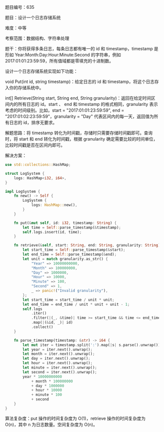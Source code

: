 题目编号：635

题目：设计一个日志存储系统

难度：中等

考察范围：数据结构、字符串处理

题干：你将获得多条日志，每条日志都有唯一的 id 和 timestamp，timestamp 是形如 Year:Month:Day:Hour:Minute:Second 的字符串，例如 2017:01:01:23:59:59，所有值域都是零填充的十进制数。

设计一个日志存储系统实现如下功能：

void Put(int id, string timestamp)：给定日志的 id 和 timestamp，将这个日志存入你的存储系统中。

int[] Retrieve(String start, String end, String granularity)：返回在给定时间区间内的所有日志的 id。start 、 end 和 timestamp 的格式相同，granularity 表示考虑的时间级别。比如，start = "2017:01:01:23:59:59", end = "2017:01:02:23:59:59"，granularity = "Day" 代表区间内的每一天，返回值为所有日志的 id，排序无要求。

解题思路：将 timestamp 转化为时间戳，存储时只需要存储时间戳即可。查询时，将 start 和 end 转化为时间戳，根据 granularity 确定需要比较的时间单位，比较时间戳是否在区间内即可。

解决方案：

```rust
use std::collections::HashMap;

struct LogSystem {
    logs: HashMap<i32, i64>,
}

impl LogSystem {
    fn new() -> Self {
        LogSystem {
            logs: HashMap::new(),
        }
    }

    fn put(&mut self, id: i32, timestamp: String) {
        let time = Self::parse_timestamp(&timestamp);
        self.logs.insert(id, time);
    }

    fn retrieve(&self, start: String, end: String, granularity: String) -> Vec<i32> {
        let start_time = Self::parse_timestamp(&start);
        let end_time = Self::parse_timestamp(&end);
        let unit = match granularity.as_str() {
            "Year" => 10000000000,
            "Month" => 100000000,
            "Day" => 1000000,
            "Hour" => 10000,
            "Minute" => 100,
            "Second" => 1,
            _ => panic!("Invalid granularity"),
        };
        let start_time = start_time / unit * unit;
        let end_time = end_time / unit * unit + unit - 1;
        self.logs
            .iter()
            .filter(|(_, &time)| time >= start_time && time <= end_time)
            .map(|(&id, _)| id)
            .collect()
    }

    fn parse_timestamp(timestamp: &str) -> i64 {
        let mut iter = timestamp.split(':').map(|s| s.parse().unwrap());
        let year = iter.next().unwrap();
        let month = iter.next().unwrap();
        let day = iter.next().unwrap();
        let hour = iter.next().unwrap();
        let minute = iter.next().unwrap();
        let second = iter.next().unwrap();
        year * 10000000000
            + month * 100000000
            + day * 1000000
            + hour * 10000
            + minute * 100
            + second
    }
}
```

算法复杂度：put 操作的时间复杂度为 O(1)，retrieve 操作的时间复杂度为 O(n)，其中 n 为日志数量。空间复杂度为 O(n)。